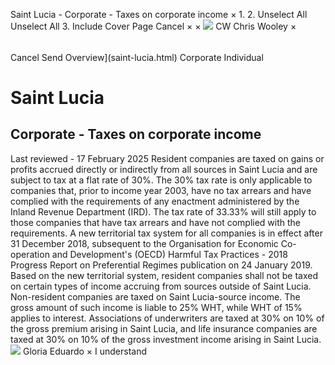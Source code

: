 Saint Lucia - Corporate - Taxes on corporate income
×
1.
2.
Unselect All
Unselect All
3.
Include Cover Page
Cancel
×
×
![](-/media/world-wide-tax-summaries/attachments/global---chris-wooley.ashx%3Frev=ac5e5f3223b34096b1afc2a6009c7320&revision=ac5e5f32-23b3-4096-b1af-c2a6009c7320&hash=859B7ADC84DC2CBEC9760E9E6EE7DE6D0A8BFCDF)
CW
Chris Wooley
×
######
Cancel
Send
Overview](saint-lucia.html)
Corporate
Individual
# Saint Lucia
## Corporate - Taxes on corporate income
Last reviewed - 17 February 2025
Resident companies are taxed on gains or profits accrued directly or indirectly from all sources in Saint Lucia and are subject to tax at a flat rate of 30%. The 30% tax rate is only applicable to companies that, prior to income year 2003, have no tax arrears and have complied with the requirements of any enactment administered by the Inland Revenue Department (IRD). The tax rate of 33.33% will still apply to those companies that have tax arrears and have not complied with the requirements.
A new territorial tax system for all companies is in effect after 31 December 2018, subsequent to the Organisation for Economic Co-operation and Development's (OECD) Harmful Tax Practices - 2018 Progress Report on Preferential Regimes publication on 24 January 2019.
Based on the new territorial system, resident companies shall not be taxed on certain types of income accruing from sources outside of Saint Lucia.
Non-resident companies are taxed on Saint Lucia-source income. The gross amount of such income is liable to 25% WHT, while WHT of 15% applies to interest.
Associations of underwriters are taxed at 30% on 10% of the gross premium arising in Saint Lucia, and life insurance companies are taxed at 30% on 10% of the gross investment income arising in Saint Lucia.
![](-/media/world-wide-tax-summaries/attachments/barbados---gloria-eduardo.ashx%3Frev=06c00b9babb74325914ddf02bc0c395a&revision=06c00b9b-abb7-4325-914d-df02bc0c395a&hash=DC4345C424581A87DDF42794BAFFDC055E615E13)
Gloria Eduardo
×
I understand